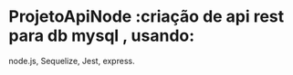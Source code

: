 
# ProjetoApiNode :criação de api rest para db mysql , usando:
 node.js,
 Sequelize,
 Jest,
 express.
